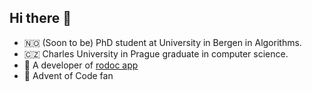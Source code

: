## Hi there 👋

- 🇳🇴 (Soon to be) PhD student at University in Bergen in Algorithms.
- 🇨🇿 Charles University in Prague graduate in computer science.
- 🌳 A developer of [rodoc app](https://rodoc.codeberg.page)
- 🌲 Advent of Code fan

<!--
- 🔭 I’m currently working on ...
- 🌱 I’m currently learning ...
- 👯 I’m looking to collaborate on ...
- 🤔 I’m looking for help with ...
- 💬 Ask me about ...
- 📫 How to reach me: ...
- 😄 Pronouns: ...
- ⚡ Fun fact: ...
-->
